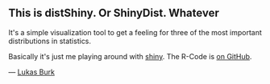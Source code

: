 ## This is distShiny. Or ShinyDist. Whatever

It's a simple visualization tool to get a feeling for three of the most important distributions in statistics.

Basically it's just me playing around with [shiny](http://shiny.rstudio.com).
The R-Code is [on GitHub](https://github.com/jemus42/distShiny).

— [Lukas Burk](https://github.com/jemus42)

